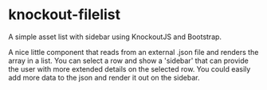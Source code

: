 # knockout-filelist
A simple asset list with sidebar using KnockoutJS and Bootstrap.

A nice little component that reads from an external .json file and renders the array in a list. You can select a row and show a 'sidebar' that can provide the user with more extended details on the selected row. You could easily add more data to the json and render it out on the sidebar.


